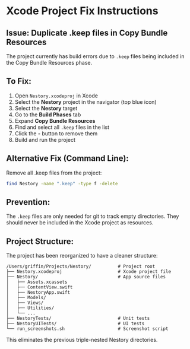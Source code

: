 # Xcode Project Fix Instructions

## Issue: Duplicate .keep files in Copy Bundle Resources

The project currently has build errors due to `.keep` files being included in the Copy Bundle Resources phase.

## To Fix:

1. Open `Nestory.xcodeproj` in Xcode
2. Select the **Nestory** project in the navigator (top blue icon)
3. Select the **Nestory** target
4. Go to the **Build Phases** tab
5. Expand **Copy Bundle Resources**
6. Find and select all `.keep` files in the list
7. Click the **-** button to remove them
8. Build and run the project

## Alternative Fix (Command Line):

Remove all .keep files from the project:
```bash
find Nestory -name ".keep" -type f -delete
```

## Prevention:

The `.keep` files are only needed for git to track empty directories. They should never be included in the Xcode project as resources.

## Project Structure:

The project has been reorganized to have a cleaner structure:
```
/Users/griffin/Projects/Nestory/          # Project root
├── Nestory.xcodeproj                     # Xcode project file
├── Nestory/                              # App source files
│   ├── Assets.xcassets
│   ├── ContentView.swift
│   ├── NestoryApp.swift
│   ├── Models/
│   ├── Views/
│   ├── Utilities/
│   └── ...
├── NestoryTests/                         # Unit tests
├── NestoryUITests/                       # UI tests
└── run_screenshots.sh                    # Screenshot script
```

This eliminates the previous triple-nested Nestory directories.